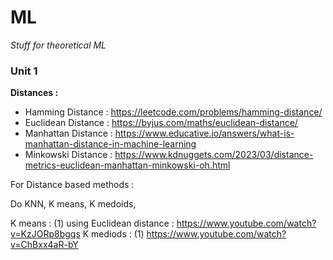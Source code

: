 # ML
*Stuff for theoretical ML*
### Unit 1
**Distances :**

* Hamming Distance : https://leetcode.com/problems/hamming-distance/
* Euclidean Distance : https://byjus.com/maths/euclidean-distance/
* Manhattan Distance : https://www.educative.io/answers/what-is-manhattan-distance-in-machine-learning
* Minkowski Distance : https://www.kdnuggets.com/2023/03/distance-metrics-euclidean-manhattan-minkowski-oh.html

For Distance based methods : 

Do KNN, K means, K medoids,  

K means : (1) using Euclidean distance : https://www.youtube.com/watch?v=KzJORp8bgqs
K mediods : (1) https://www.youtube.com/watch?v=ChBxx4aR-bY
